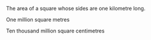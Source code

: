The area of a square whose sides are one kilometre long.

One million square metres

Ten thousand million square centimetres
